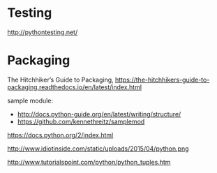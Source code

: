 # Testing
http://pythontesting.net/

# Packaging
The Hitchhiker’s Guide to Packaging, https://the-hitchhikers-guide-to-packaging.readthedocs.io/en/latest/index.html

sample module:
- http://docs.python-guide.org/en/latest/writing/structure/
- https://github.com/kennethreitz/samplemod

https://docs.python.org/2/index.html

http://www.idiotinside.com/static/uploads/2015/04/python.png

http://www.tutorialspoint.com/python/python_tuples.htm
